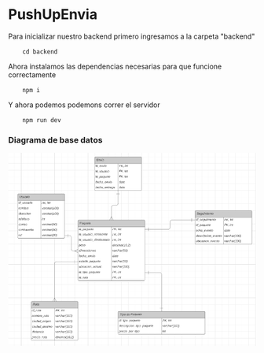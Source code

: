 # PushUpEnvia


Para inicializar nuestro backend primero ingresamos a la carpeta "backend"

        cd backend

Ahora instalamos las dependencias necesarias para que funcione correctamente

        npm i

Y ahora podemos podemons correr el servidor

        npm run dev



###  Diagrama de base datos

![Alt text](<Screenshot from 2023-11-01 12-38-49.png>)
